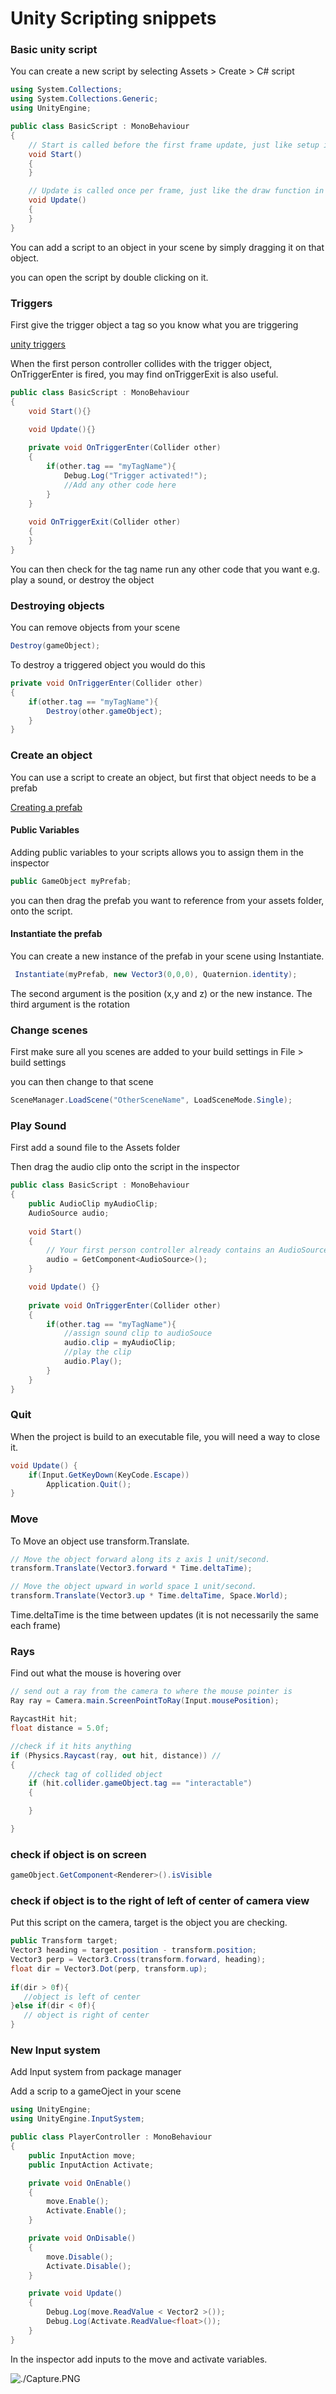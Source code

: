 # Unity Scripting snippets



### Basic unity script

You can create a new script by selecting Assets > Create > C# script

```c#
using System.Collections;
using System.Collections.Generic;
using UnityEngine;

public class BasicScript : MonoBehaviour
{
    // Start is called before the first frame update, just like setup in p5.js
    void Start()
    {   
    }

    // Update is called once per frame, just like the draw function in p5.js
    void Update()
    {  
    }
}
```

You can add a script to an object in your scene by simply dragging it on that object.

you can open the script by double clicking on it.

### Triggers

First give the trigger object a tag so you know what you are triggering

[unity triggers](https://learn.unity.com/tutorial/physics-interactions-colliders-and-triggers-2019-3#5fed846eedbc2a00283f7acf)

When the first person controller collides with the trigger object, OnTriggerEnter is fired, you may find onTriggerExit is also useful.

```c#
public class BasicScript : MonoBehaviour
{
  	void Start(){}

    void Update(){}
    
  	private void OnTriggerEnter(Collider other)
    {
        if(other.tag == "myTagName"){
            Debug.Log("Trigger activated!");
            //Add any other code here
        }
    }
    
    void OnTriggerExit(Collider other)
    {	
    }
}
```

You can then check for the tag name run any other code that you want e.g. play a sound, or destroy the object

### Destroying objects

You can remove objects from your scene

```c#
Destroy(gameObject);
```

To destroy a triggered object you would do this

```c#
private void OnTriggerEnter(Collider other)
{
    if(other.tag == "myTagName"){
        Destroy(other.gameObject);
    }
}
```


### Create an object

You can use a script to create an object, but first that object needs to be a prefab

[Creating a prefab](https://docs.unity3d.com/Manual/CreatingPrefabs.html)

#### Public Variables

Adding public variables to your scripts allows you to assign them in the inspector

``` c#
public GameObject myPrefab;
```

you can then drag the prefab you want to reference from your assets folder, onto the script.

#### Instantiate the prefab

You can create a new instance of the prefab in your scene using Instantiate.

```c#
 Instantiate(myPrefab, new Vector3(0,0,0), Quaternion.identity);
```

The second argument is the position (x,y and z) or the new instance. The third argument is the rotation


### Change scenes

First make sure all you scenes are added to your build settings in File > build settings

you can then change to that scene

```c#
SceneManager.LoadScene("OtherSceneName", LoadSceneMode.Single);
```

### Play Sound

First add a sound file to the Assets folder

Then drag the audio clip onto the script in the inspector

```c#
public class BasicScript : MonoBehaviour
{
    public AudioClip myAudioClip;
    AudioSource audio;
    
    void Start()
    {
        // Your first person controller already contains an AudioSource component, you can find it in the instpector.
        audio = GetComponent<AudioSource>();
    }

    void Update() {}
    
    private void OnTriggerEnter(Collider other)
    {
        if(other.tag == "myTagName"){
            //assign sound clip to audioSouce
            audio.clip = myAudioClip;
            //play the clip
            audio.Play();
        }
    }
}
```

### Quit

When the project is build to an executable file, you will need a way to close it.

``` c#
void Update() {
	if(Input.GetKeyDown(KeyCode.Escape))
		Application.Quit();
}
```

### Move

To Move an object use transform.Translate.

``` c#
// Move the object forward along its z axis 1 unit/second.
transform.Translate(Vector3.forward * Time.deltaTime);

// Move the object upward in world space 1 unit/second.
transform.Translate(Vector3.up * Time.deltaTime, Space.World);
```

Time.deltaTime is the time between updates (it is not necessarily the same each frame) 

### Rays

Find out what the mouse is hovering over

``` c#
// send out a ray from the camera to where the mouse pointer is
Ray ray = Camera.main.ScreenPointToRay(Input.mousePosition);

RaycastHit hit;
float distance = 5.0f;

//check if it hits anything
if (Physics.Raycast(ray, out hit, distance)) //
{
    //check tag of collided object
    if (hit.collider.gameObject.tag == "interactable")
    {

    }

}
```

### check if object is on screen

``` c#
gameObject.GetComponent<Renderer>().isVisible
```

### check if object is to the right of left of center of camera view

Put this script on the camera, target is the object you are checking.

``` c#
public Transform target;
Vector3 heading = target.position - transform.position;
Vector3 perp = Vector3.Cross(transform.forward, heading);
float dir = Vector3.Dot(perp, transform.up);
  
if(dir > 0f){
   //object is left of center
}else if(dir < 0f){
   // object is right of center
}  
```
	
### New Input system


Add Input system from package manager

Add a scrip to a gameOject in your scene

``` c#
using UnityEngine;
using UnityEngine.InputSystem;

public class PlayerController : MonoBehaviour
{
    public InputAction move;
    public InputAction Activate;

    private void OnEnable()
    {
        move.Enable();
        Activate.Enable();
    }

    private void OnDisable()
    {
        move.Disable();
        Activate.Disable();
    }

    private void Update()
    {
        Debug.Log(move.ReadValue < Vector2 >());
        Debug.Log(Activate.ReadValue<float>());
    }
}
```

In the inspector add inputs to the move and activate variables.

![./Capture.PNG](./Capture.PNG?raw=true)





